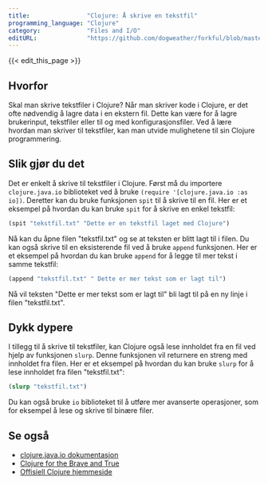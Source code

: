 ```yaml
---
title:                "Clojure: Å skrive en tekstfil"
programming_language: "Clojure"
category:             "Files and I/O"
editURL:              "https://github.com/dogweather/forkful/blob/master/content/no/clojure/writing-a-text-file.md"
---
```


{{< edit_this_page >}}

## Hvorfor 

Skal man skrive tekstfiler i Clojure? Når man skriver kode i Clojure, er det ofte nødvendig å lagre data i en ekstern fil. Dette kan være for å lagre brukerinput, tekstfiler eller til og med konfigurasjonsfiler. Ved å lære hvordan man skriver til tekstfiler, kan man utvide mulighetene til sin Clojure programmering.

## Slik gjør du det 

Det er enkelt å skrive til tekstfiler i Clojure. Først må du importere `clojure.java.io` biblioteket ved å bruke `(require '[clojure.java.io :as io])`. Deretter kan du bruke funksjonen `spit` til å skrive til en fil. Her er et eksempel på hvordan du kan bruke `spit` for å skrive en enkel tekstfil:

```Clojure
(spit "tekstfil.txt" "Dette er en tekstfil laget med Clojure")
```

Nå kan du åpne filen "tekstfil.txt" og se at teksten er blitt lagt til i filen. Du kan også skrive til en eksisterende fil ved å bruke `append` funksjonen. Her er et eksempel på hvordan du kan bruke `append` for å legge til mer tekst i samme tekstfil:

```Clojure
(append "tekstfil.txt" " Dette er mer tekst som er lagt til")
```

Nå vil teksten "Dette er mer tekst som er lagt til" bli lagt til på en ny linje i filen "tekstfil.txt".

## Dykk dypere

I tillegg til å skrive til tekstfiler, kan Clojure også lese innholdet fra en fil ved hjelp av funksjonen `slurp`. Denne funksjonen vil returnere en streng med innholdet fra filen. Her er et eksempel på hvordan du kan bruke `slurp` for å lese innholdet fra filen "tekstfil.txt":

```Clojure
(slurp "tekstfil.txt")
```

Du kan også bruke `io` biblioteket til å utføre mer avanserte operasjoner, som for eksempel å lese og skrive til binære filer.

## Se også

- [clojure.java.io dokumentasjon](https://clojuredocs.org/clojure.java.io)
- [Clojure for the Brave and True](https://www.braveclojure.com/io/)
- [Offisiell Clojure hjemmeside](https://clojure.org/)